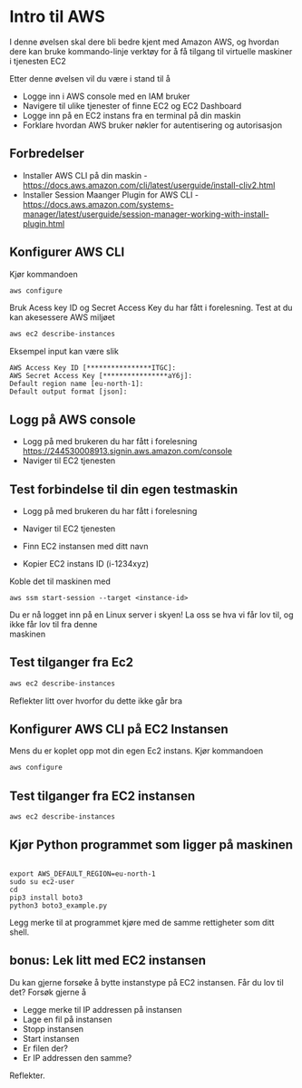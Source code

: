 # Intro til AWS

I denne øvelsen skal dere bli bedre kjent med Amazon AWS, og hvordan dere kan bruke kommando-linje
verktøy for å få tilgang til virtuelle maskiner i tjenesten EC2

Etter denne øvelsen vil du være i stand til å 

- Logge inn i AWS console med en IAM bruker 
- Navigere til ulike tjenester of finne EC2 og EC2 Dashboard 
- Logge inn på en EC2 instans fra en terminal på din maskin
- Forklare hvordan AWS bruker nøkler for autentisering og autorisasjon


## Forbredelser

* Installer AWS CLI på din maskin - <https://docs.aws.amazon.com/cli/latest/userguide/install-cliv2.html>
* Installer Session Maanger Plugin for AWS CLI - <https://docs.aws.amazon.com/systems-manager/latest/userguide/session-manager-working-with-install-plugin.html>
## Konfigurer AWS CLI

Kjør kommandoen 

```bash
aws configure
```

Bruk Acess key ID og Secret Access Key du har fått i forelesning. Test at du kan akesessere AWS miljøet 

```bash
aws ec2 describe-instances
```

Eksempel input kan være slik 

```hcl-terraform
AWS Access Key ID [****************ITGC]:
AWS Secret Access Key [****************aY6j]:
Default region name [eu-north-1]:
Default output format [json]:
```

## Logg på AWS console

* Logg på med brukeren du har fått i forelesning <https://244530008913.signin.aws.amazon.com/console>
* Naviger til EC2 tjenesten

## Test forbindelse til din egen testmaskin 

* Logg på med brukeren du har fått i forelesning 
* Naviger til EC2 tjenesten

* Finn EC2 instansen med ditt navn 
* Kopier EC2 instans ID (i-1234xyz)

Koble det til maskinen med 

```hcl-terraform
aws ssm start-session --target <instance-id>
```

Du er nå logget inn på en Linux server i skyen! La oss se hva vi får lov til, og ikke får lov til fra denne  
maskinen 

## Test tilganger fra Ec2

```bash
aws ec2 describe-instances
```

 Reflekter litt over hvorfor du dette ikke går bra 


## Konfigurer AWS CLI på EC2 Instansen

Mens du er koplet opp mot din egen Ec2 instans. Kjør kommandoen 

```bash
aws configure
```

## Test tilganger fra EC2 instansen

```bash
aws ec2 describe-instances
```

## Kjør Python programmet som ligger på maskinen 


```hcl-terraform

export AWS_DEFAULT_REGION=eu-north-1
sudo su ec2-user
cd
pip3 install boto3
python3 boto3_example.py
```

Legg merke til at programmet kjøre med de samme rettigheter som ditt shell. 


## bonus: Lek litt med EC2 instansen
Du kan gjerne forsøke å bytte instanstype på EC2 instansen. Får du lov til det? Forsøk gjerne å 

- Legge merke til IP addressen på instansen 
- Lage en fil på instansen
- Stopp instansen
- Start instansen 
- Er filen der? 
- Er IP addressen den samme? 

Reflekter.

